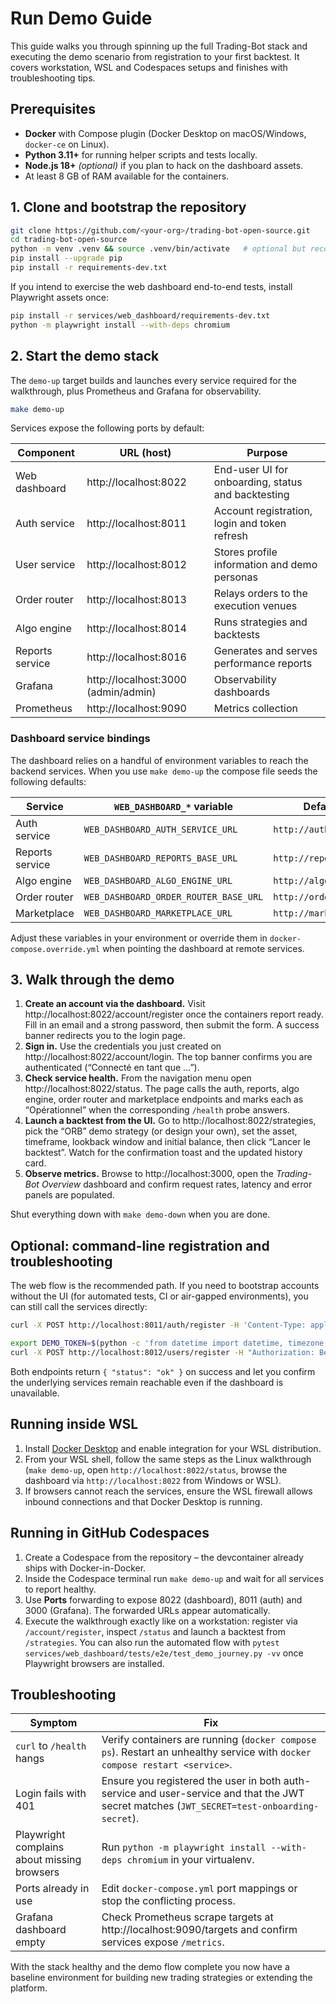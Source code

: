 # Run Demo Guide

This guide walks you through spinning up the full Trading-Bot stack and executing the demo
scenario from registration to your first backtest. It covers workstation, WSL and
Codespaces setups and finishes with troubleshooting tips.

## Prerequisites

- **Docker** with Compose plugin (Docker Desktop on macOS/Windows, `docker-ce` on Linux).
- **Python 3.11+** for running helper scripts and tests locally.
- **Node.js 18+** *(optional)* if you plan to hack on the dashboard assets.
- At least 8 GB of RAM available for the containers.

## 1. Clone and bootstrap the repository

```bash
git clone https://github.com/<your-org>/trading-bot-open-source.git
cd trading-bot-open-source
python -m venv .venv && source .venv/bin/activate   # optional but recommended
pip install --upgrade pip
pip install -r requirements-dev.txt
```

If you intend to exercise the web dashboard end-to-end tests, install Playwright assets once:

```bash
pip install -r services/web_dashboard/requirements-dev.txt
python -m playwright install --with-deps chromium
```

## 2. Start the demo stack

The `demo-up` target builds and launches every service required for the walkthrough, plus
Prometheus and Grafana for observability.

```bash
make demo-up
```

Services expose the following ports by default:

| Component | URL (host) | Purpose |
| --------- | ---------- | ------- |
| Web dashboard | http://localhost:8022 | End-user UI for onboarding, status and backtesting |
| Auth service | http://localhost:8011 | Account registration, login and token refresh |
| User service | http://localhost:8012 | Stores profile information and demo personas |
| Order router | http://localhost:8013 | Relays orders to the execution venues |
| Algo engine | http://localhost:8014 | Runs strategies and backtests |
| Reports service | http://localhost:8016 | Generates and serves performance reports |
| Grafana | http://localhost:3000 (admin/admin) | Observability dashboards |
| Prometheus | http://localhost:9090 | Metrics collection |

### Dashboard service bindings

The dashboard relies on a handful of environment variables to reach the backend services. When
you use `make demo-up` the compose file seeds the following defaults:

| Service | `WEB_DASHBOARD_*` variable | Default target | Host port exposed |
| ------- | ------------------------- | -------------- | ----------------- |
| Auth service | `WEB_DASHBOARD_AUTH_SERVICE_URL` | `http://auth_service:8000/` | `http://localhost:8011` |
| Reports service | `WEB_DASHBOARD_REPORTS_BASE_URL` | `http://reports:8000` | `http://localhost:8016` |
| Algo engine | `WEB_DASHBOARD_ALGO_ENGINE_URL` | `http://algo_engine:8000/` | `http://localhost:8014` |
| Order router | `WEB_DASHBOARD_ORDER_ROUTER_BASE_URL` | `http://order_router:8000/` | `http://localhost:8013` |
| Marketplace | `WEB_DASHBOARD_MARKETPLACE_URL` | `http://marketplace:8000/` | *(configure if enabled)* |

Adjust these variables in your environment or override them in `docker-compose.override.yml` when
pointing the dashboard at remote services.

## 3. Walk through the demo

1. **Create an account via the dashboard.** Visit http://localhost:8022/account/register once the
   containers report ready. Fill in an email and a strong password, then submit the form. A success
   banner redirects you to the login page.
2. **Sign in.** Use the credentials you just created on http://localhost:8022/account/login.
   The top banner confirms you are authenticated (“Connecté en tant que …”).
3. **Check service health.** From the navigation menu open http://localhost:8022/status. The page
   calls the auth, reports, algo engine, order router and marketplace endpoints and marks each as
   “Opérationnel” when the corresponding `/health` probe answers.
4. **Launch a backtest from the UI.** Go to http://localhost:8022/strategies, pick the “ORB” demo
   strategy (or design your own), set the asset, timeframe, lookback window and initial balance, then
   click “Lancer le backtest”. Watch for the confirmation toast and the updated history card.
5. **Observe metrics.** Browse to http://localhost:3000, open the *Trading-Bot Overview* dashboard
   and confirm request rates, latency and error panels are populated.

Shut everything down with `make demo-down` when you are done.

## Optional: command-line registration and troubleshooting

The web flow is the recommended path. If you need to bootstrap accounts without the UI (for
automated tests, CI or air-gapped environments), you can still call the services directly:

```bash
curl -X POST http://localhost:8011/auth/register -H 'Content-Type: application/json' -d '{"email":"demo@example.com","password":"ValidPass123!"}'

export DEMO_TOKEN=$(python -c 'from datetime import datetime, timezone; from jose import jwt; print(jwt.encode({"sub": "auth_service", "iat": int(datetime.now(timezone.utc).timestamp())}, "test-onboarding-secret", algorithm="HS256"))')
curl -X POST http://localhost:8012/users/register -H "Authorization: Bearer $DEMO_TOKEN" -H 'Content-Type: application/json' -d '{"email":"demo@example.com","first_name":"Demo","last_name":"Trader"}'
```

Both endpoints return `{ "status": "ok" }` on success and let you confirm the underlying services
remain reachable even if the dashboard is unavailable.

## Running inside WSL

1. Install [Docker Desktop](https://docs.docker.com/desktop/install/windows-install/) and enable
   integration for your WSL distribution.
2. From your WSL shell, follow the same steps as the Linux walkthrough (`make demo-up`, open
   `http://localhost:8022/status`, browse the dashboard via `http://localhost:8022` from Windows or
   WSL).
3. If browsers cannot reach the services, ensure the WSL firewall allows inbound connections and
   that Docker Desktop is running.

## Running in GitHub Codespaces

1. Create a Codespace from the repository – the devcontainer already ships with Docker-in-Docker.
2. Inside the Codespace terminal run `make demo-up` and wait for all services to report healthy.
3. Use **Ports** forwarding to expose 8022 (dashboard), 8011 (auth) and 3000 (Grafana). The
   forwarded URLs appear automatically.
4. Execute the walkthrough exactly like on a workstation: register via `/account/register`, inspect
   `/status` and launch a backtest from `/strategies`. You can also run the automated flow with
   `pytest services/web_dashboard/tests/e2e/test_demo_journey.py -vv` once Playwright browsers are
   installed.

## Troubleshooting

| Symptom | Fix |
| ------- | --- |
| `curl` to `/health` hangs | Verify containers are running (`docker compose ps`). Restart an unhealthy service with `docker compose restart <service>`.
| Login fails with 401 | Ensure you registered the user in both auth-service and user-service and that the JWT secret matches (`JWT_SECRET=test-onboarding-secret`).
| Playwright complains about missing browsers | Run `python -m playwright install --with-deps chromium` in your virtualenv.
| Ports already in use | Edit `docker-compose.yml` port mappings or stop the conflicting process.
| Grafana dashboard empty | Check Prometheus scrape targets at http://localhost:9090/targets and confirm services expose `/metrics`.

With the stack healthy and the demo flow complete you now have a baseline environment for building
new trading strategies or extending the platform.
